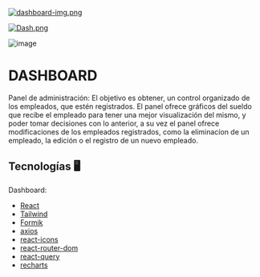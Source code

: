 [![dashboard-img.png](https://i.postimg.cc/xdqbLpLk/dashboard-img.png)](https://postimg.cc/qtVRTLb0)

[![Dash.png](https://i.postimg.cc/65Y3zLWC/Dash.png)](https://postimg.cc/tYnp46Vg)

![image](https://user-images.githubusercontent.com/88797889/231621168-b7f1f86b-20e3-4d6e-a094-387b5b7a58f8.png)

# DASHBOARD
Panel de administración:
El objetivo es obtener, un control organizado de los empleados, que estén registrados. El panel ofrece gráficos del sueldo que recibe el empleado para tener una mejor visualización del mismo, y poder tomar decisiones con lo anterior, a su vez el panel ofrece modificaciones de los empleados registrados, como la eliminacíon de un empleado, la edición o el registro de un nuevo empleado.

## Tecnologías 🖥️
Dashboard:

- [React](https://es.reactjs.org/)
- [Tailwind](https://tailwindcss.com/)
- [Formik](https://formik.org/docs/tutorial)
- [axios](https://axios-http.com/)
- [react-icons](https://react-icons.github.io/react-icons/)
- [react-router-dom](https://reactrouter.com/en/main)
- [react-query](https://react-query-v3.tanstack.com/)
- [recharts](https://recharts.org/en-US)
